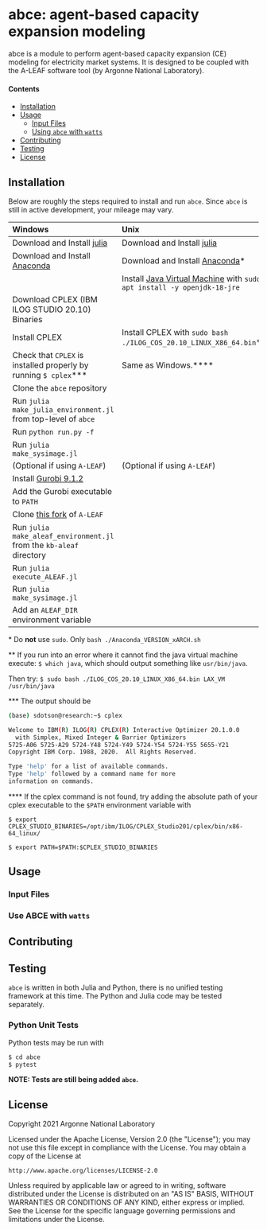 # abce: agent-based capacity expansion modeling

abce is a module to perform agent-based capacity expansion (CE) modeling for electricity market systems. It is designed to be coupled with the A-LEAF software tool (by Argonne National Laboratory).

#### Contents
* [Installation](#installation)
* [Usage](#usage)
    - [Input Files](#input-files)
    - [Using `abce` with `watts`](#use-abce-with-watts)
* [Contributing](#contributing)
* [Testing](#testing)
* [License](#license)

## Installation

Below are roughly the steps required to install and run `abce`. Since `abce` is still in active development, your mileage may vary.

|Windows|Unix|
|:----------|:----------|
|Download and Install [julia](https://julialang.org/downloads/)|Download and Install [julia](https://julialang.org/downloads/)|
|Download and Install [Anaconda](https://www.anaconda.com/products/distribution)|Download and Install [Anaconda](https://www.anaconda.com/products/distribution)\*|
||Install [Java Virtual Machine](https://linuxhint.com/install-java-ubuntu-22-04/)  with `sudo apt install -y openjdk-18-jre  `  |
|Download CPLEX (IBM ILOG STUDIO 20.10) Binaries||
|Install CPLEX|Install CPLEX with `sudo bash ./ILOG_COS_20.10_LINUX_X86_64.bin`\*\*|
|Check that `CPLEX` is installed properly by running `$ cplex`\*\*\*|Same as Windows.\*\*\*\*|
|Clone the `abce` repository||
|Run `julia make_julia_environment.jl` from top-level of `abce`||
|Run `python run.py -f`||
|Run `julia make_sysimage.jl`||
|(Optional if using `A-LEAF`)|(Optional if using `A-LEAF`)|
|Install [Gurobi 9.1.2](https://www.gurobi.com/downloads/gurobi-software/)||
|Add the Gurobi executable to `PATH`||
|Clone [this fork](https://git-out.gss.anl.gov/kbiegel/kb-aleaf) of `A-LEAF`||
|Run `julia make_aleaf_environment.jl` from the `kb-aleaf` directory||
|Run `julia execute_ALEAF.jl`||
|Run `julia make_sysimage.jl`||
|Add an `ALEAF_DIR` environment variable||

\* Do **not** use `sudo`. Only `bash ./Anaconda_VERSION_xARCH.sh`

\*\* If you run into an error where it cannot find the java virtual machine execute: `$ which java`, which should output something like `usr/bin/java`.

Then try: `$ sudo bash ./ILOG_COS_20.10_LINUX_X86_64.bin LAX_VM /usr/bin/java`

\*\*\* The output should be
```bash
(base) sdotson@research:~$ cplex

Welcome to IBM(R) ILOG(R) CPLEX(R) Interactive Optimizer 20.1.0.0
  with Simplex, Mixed Integer & Barrier Optimizers
5725-A06 5725-A29 5724-Y48 5724-Y49 5724-Y54 5724-Y55 5655-Y21
Copyright IBM Corp. 1988, 2020.  All Rights Reserved.

Type 'help' for a list of available commands.
Type 'help' followed by a command name for more
information on commands.
```

\*\*\*\* If the cplex command is not found, try adding the absolute path of your cplex executable to the `$PATH` environment variable with

`$ export CPLEX_STUDIO_BINARIES=/opt/ibm/ILOG/CPLEX_Studio201/cplex/bin/x86-64_linux/`

`$ export PATH=$PATH:$CPLEX_STUDIO_BINARIES`


## Usage

### Input Files


### Use ABCE with `watts`

## Contributing

## Testing
`abce` is written in both Julia and Python, there is no unified testing framework at this time. The Python and Julia code may be tested separately.

### Python Unit Tests
Python tests may be run with
```bash
$ cd abce
$ pytest
```
**NOTE: Tests are still being added `abce`.**


## License
Copyright 2021 Argonne National Laboratory

Licensed under the Apache License, Version 2.0 (the "License");
you may not use this file except in compliance with the License.
You may obtain a copy of the License at

    http://www.apache.org/licenses/LICENSE-2.0

Unless required by applicable law or agreed to in writing, software
distributed under the License is distributed on an "AS IS" BASIS,
WITHOUT WARRANTIES OR CONDITIONS OF ANY KIND, either express or implied.
See the License for the specific language governing permissions and
limitations under the License.
